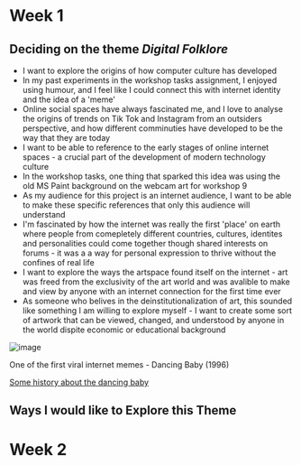 # Week 1

## Deciding on the theme ***Digital Folklore***
- I want to explore the origins of how computer culture has developed
- In my past experiments in the workshop tasks assignment, I enjoyed using humour, and I feel like I could connect this with internet identity and the idea of a 'meme'
- Online social spaces have always fascinated me, and I love to analyse the origins of trends on Tik Tok and Instagram from an outsiders perspective, and how different comminuties have developed to be the way that they are today
- I want to be able to reference to the early stages of online internet spaces - a crucial part of the development of modern technology culture
- In the workshop tasks, one thing that sparked this idea was using the old MS Paint background on the webcam art for workshop 9
- As my audience for this project is an internet audience, I want to be able to make these specific references that only this audience will understand
- I'm fascinated by how the internet was really the first 'place' on earth where people from comepletely different countries, cultures, identites and personalities could come together though shared interests on forums - it was a a way for personal expression to thrive without the confines of real life
- I want to explore the ways the artspace found itself on the internet - art was freed from the exclusivity of the art world and was avalible to make and view by anyone with an internet connection for the first time ever
- As someone who belives in the deinstitutionalization of art, this sounded like something I am willing to explore myself - I want to create some sort of artwork that can be viewed, changed, and understood by anyone in the world dispite economic or educational background


![image](https://github.com/user-attachments/assets/f44f1192-4907-4404-9157-b9910b63b879)

One of the first viral internet memes - Dancing Baby (1996)

[Some history about the dancing baby](https://techcrunch.com/2014/06/15/a-brief-history-of-the-dancing-baby-meme/)

## Ways I would like to Explore this Theme

# Week 2
